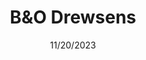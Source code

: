 ---
title: B&O Drewsens
date: 11/20/2023
teaser: "Ny webshop i shopify som er blevet bygget fra bunden med liquid kode, tailwindcss samt alpinejs. Siden er blevt bygget i et samarbejde med nomilk."
cover_image: /src/assets/screencapture-drewsens-2023-11-16-17_09_58.jpg
cover_image_alt: Billede af nobel hjemmeside design
thumbnail: /src/assets/bogo-drewsens.jpg
categories:
  - shopify
  - tailwindcss
  - alpinejs
linkUrl: "https://drewsens.com/"
hasLandingpage: true
colors:
  primary:
  base: 48, 10%
main_content:
  headline: "Udvikling i shopify 3.0"
  large_text: "B&O Drewsens nye shop er blevet udviklet med det nyeste shopify har at byde på og i samarbejde med nomilk ha vi lavet en webshop som giver brugeren den perfekte sanseoplevelse som matcher det som B&O står for."
  text: "Siden er blevet udviklit i shopify's helt nye online Store 3.0 med modulær moduler i json samt liquid filer for at give den perfekte frihed og skalerbarhed. Derudover er siden blevet bygget det populære utility-first CSS-framework Tailwindcss som giver stor fleksibilitet for at tilpasse designet, da det ikke låser en fast i foruddefinerede komponenter. Dette gør det lettere at skabe unikke og skræddersyede brugergrænseflader, der opfylder specifikke designbehov og sammen med Alpinejs er der rigtig skruet op for den morderned udviklings tilgang som er bygget på flexibilitet og hastighed, samt genbruglighed i komponenter gennem hele siden."
  proof_of_concept:
    headline: "Hovedfokus ved opgaven"
    list:
      - Siden skulle være så fleksible som muligt hvor kunden nemt selv kunne oprette nye sider udfra moduler
      - Det var vigtigt at webshoppen udviste hvad B&O står for, samt give en luksus følelse.
---
